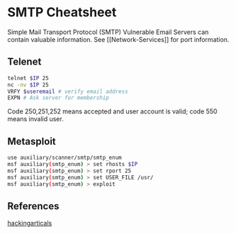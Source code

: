 # SMTP Cheatsheet
Simple Mail Transport Protocol (SMTP)
Vulnerable Email Servers can contain valuable information. 
See [[Network-Services]] for port information.

## Telenet
```bash
telnet $IP 25
nc -nv $IP 25
VRFY $useremail # verify email address
EXPN # Ask server for membership
```
Code 250,251,252 means accepted and user account is valid; code 550 means invalid user.

## Metasploit
```bash
use auxiliary/scanner/smtp/smtp_enum
msf auxiliary(smtp_enum) > set rhosts $IP
msf auxiliary(smtp_enum) > set rport 25
msf auxiliary(smtp_enum) > set USER_FILE /usr/
msf auxiliary(smtp_enum) > exploit
```

## References
[hackingarticals](https://www.hackingarticles.in/4-ways-smtp-enumeration/)